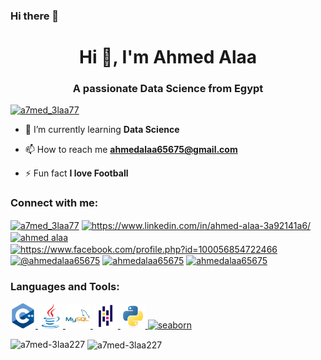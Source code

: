 ### Hi there 👋
<h1 align="center">Hi 👋, I'm Ahmed Alaa</h1>
<h3 align="center">A passionate Data Science from Egypt</h3>

<p align="left"> <a href="https://twitter.com/a7med_3laa77" target="blank"><img src="https://img.shields.io/twitter/follow/a7med_3laa77?logo=twitter&style=for-the-badge" alt="a7med_3laa77" /></a> </p>

- 🌱 I’m currently learning **Data Science**

- 📫 How to reach me **ahmedalaa65675@gmail.com**

- ⚡ Fun fact **I love Football**

<h3 align="left">Connect with me:</h3>
<p align="left">
<a href="https://twitter.com/a7med_3laa77" target="blank"><img align="center" src="https://raw.githubusercontent.com/rahuldkjain/github-profile-readme-generator/master/src/images/icons/Social/twitter.svg" alt="a7med_3laa77" height="30" width="40" /></a>
<a href="https://linkedin.com/in/https://www.linkedin.com/in/ahmed-alaa-3a92141a6/" target="blank"><img align="center" src="https://raw.githubusercontent.com/rahuldkjain/github-profile-readme-generator/master/src/images/icons/Social/linked-in-alt.svg" alt="https://www.linkedin.com/in/ahmed-alaa-3a92141a6/" height="30" width="40" /></a>
<a href="https://kaggle.com/ahmed alaa" target="blank"><img align="center" src="https://raw.githubusercontent.com/rahuldkjain/github-profile-readme-generator/master/src/images/icons/Social/kaggle.svg" alt="ahmed alaa" height="30" width="40" /></a>
<a href="https://fb.com/https://www.facebook.com/profile.php?id=100056854722466" target="blank"><img align="center" src="https://raw.githubusercontent.com/rahuldkjain/github-profile-readme-generator/master/src/images/icons/Social/facebook.svg" alt="https://www.facebook.com/profile.php?id=100056854722466" height="30" width="40" /></a>
<a href="https://www.hackerrank.com/@ahmedalaa65675" target="blank"><img align="center" src="https://raw.githubusercontent.com/rahuldkjain/github-profile-readme-generator/master/src/images/icons/Social/hackerrank.svg" alt="@ahmedalaa65675" height="30" width="40" /></a>
<a href="https://codeforces.com/profile/ahmedalaa65675" target="blank"><img align="center" src="https://raw.githubusercontent.com/rahuldkjain/github-profile-readme-generator/master/src/images/icons/Social/codeforces.svg" alt="ahmedalaa65675" height="30" width="40" /></a>
<a href="https://www.leetcode.com/ahmedalaa65675" target="blank"><img align="center" src="https://raw.githubusercontent.com/rahuldkjain/github-profile-readme-generator/master/src/images/icons/Social/leet-code.svg" alt="ahmedalaa65675" height="30" width="40" /></a>
</p>

<h3 align="left">Languages and Tools:</h3>
<p align="left"> <a href="https://www.w3schools.com/cpp/" target="_blank" rel="noreferrer"> <img src="https://raw.githubusercontent.com/devicons/devicon/master/icons/cplusplus/cplusplus-original.svg" alt="cplusplus" width="40" height="40"/> </a> <a href="https://www.java.com" target="_blank" rel="noreferrer"> <img src="https://raw.githubusercontent.com/devicons/devicon/master/icons/java/java-original.svg" alt="java" width="40" height="40"/> </a> <a href="https://www.mysql.com/" target="_blank" rel="noreferrer"> <img src="https://raw.githubusercontent.com/devicons/devicon/master/icons/mysql/mysql-original-wordmark.svg" alt="mysql" width="40" height="40"/> </a> <a href="https://pandas.pydata.org/" target="_blank" rel="noreferrer"> <img src="https://raw.githubusercontent.com/devicons/devicon/2ae2a900d2f041da66e950e4d48052658d850630/icons/pandas/pandas-original.svg" alt="pandas" width="40" height="40"/> </a> <a href="https://www.python.org" target="_blank" rel="noreferrer"> <img src="https://raw.githubusercontent.com/devicons/devicon/master/icons/python/python-original.svg" alt="python" width="40" height="40"/> </a> <a href="https://seaborn.pydata.org/" target="_blank" rel="noreferrer"> <img src="https://seaborn.pydata.org/_images/logo-mark-lightbg.svg" alt="seaborn" width="40" height="40"/> </a> </p>

<p><img align="left" src="https://github-readme-stats.vercel.app/api/top-langs?username=a7med-3laa227&show_icons=true&locale=en&layout=compact" alt="a7med-3laa227" /></p>

<p>&nbsp;<img align="center" src="https://github-readme-stats.vercel.app/api?username=a7med-3laa227&show_icons=true&locale=en" alt="a7med-3laa227" /></p>
